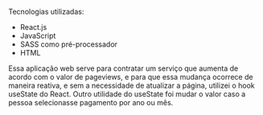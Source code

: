 Tecnologias utilizadas:
  - React.js
  - JavaScript
  - SASS como pré-processador
  - HTML

Essa aplicação web serve para contratar um serviço que aumenta de acordo com o valor de pageviews, e para que essa mudança ocorrece de maneira reativa, e sem a necessidade de atualizar a página, utilizei o hook useState do React. Outro utilidade do useState foi mudar o valor caso a pessoa selecionasse pagamento por ano ou mês.
